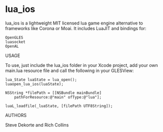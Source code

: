 
lua_ios
======

lua_ios is a lightweight MIT licensed lua game engine alternative to frameworks like Corona or Moai. It includes LuaJIT and bindings for:

	OpenGLES
	luasocket
	OpenAL

USAGE

To use, just include the lua_ios folder in your Xcode project, add your own main.lua resource file and call the following in your GLESView:

	lua_State luaState = lua_open();
	luaopen_lua_ios(luaState);

	NSString *filePath = [[NSBundle mainBundle] 
		pathForResource:@"main" ofType:@"lua"];

    luaL_loadfile(_luaState, [filePath UTF8String]);
 
AUTHORS

Steve Dekorte and Rich Collins
        
